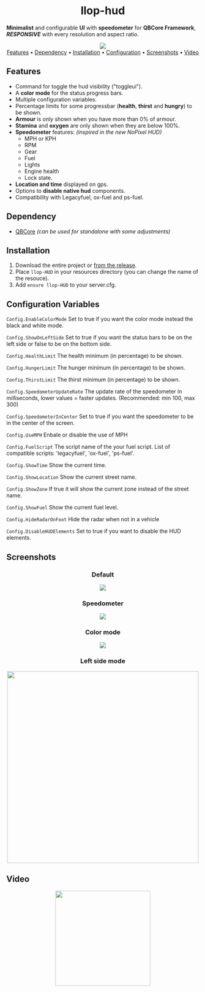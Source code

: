 <h1 align="center">llop-hud </h1>


**Minimalist** and configurable **UI** with **speedometer** for **QBCore Framework**, **_RESPONSIVE_** with every resolution and aspect ratio.

<p align="center">
  <img src="https://i.gyazo.com/f287e28d5049047a77ed7341e07c2105.jpg"/><br>
  <a href="#features">Features</a> •
  <a href="#dependency">Dependency</a> •
  <a href="#installation">Installation</a> •
  <a href="#configuration-variables">Configuration</a> •
  <a href="#screenshots">Screenshots</a> •
  <a href="#video">Video</a><br>
</p>

## Features

 - Command for toggle the hud visibility ("toggleui").
 - A **color mode** for the status progress bars. 
 - Multiple configuration variables.
 - Percentage limits for some progressbar (**health**, **thirst** and **hungry**) to be shown.
 - **Armour** is only shown when you have more than 0% of armour.
 - **Stamina** and **oxygen** are only shown when they are below 100%.
 - **Speedometer** features: _(inspired in the new NoPixel HUD)_
     - MPH or KPH
     - RPM
     - Gear
     - Fuel
     - Lights
     - Engine health
     - Lock state.
 - **Location and time** displayed on gps.
 - Options to **disable native hud** components.
 - Compatibility with Legacyfuel, ox-fuel and ps-fuel.

## Dependency

 - [QBCore](https://github.com/qbcore-framework/) _(can be used for standalone with some adjustments)_

## Installation

1.  Download the entire project or [from the release](https://github.com/Llop-Estepari/llop-HUD/releases/tag/v1.0.0).
2.  Place `llop-HUD` in your resources directory (you can change the name of the resouce).
3.  Add `ensure llop-HUD` to your server.cfg.

## Configuration Variables

`Config.EnableColorMode` Set to true if you want the color mode instead the black and white mode.

`Config.ShowOnLeftSide`  Set to true if you want the status bars to be on the left side or false to be on the bottom side.

`Config.HealthLimit` The health minimum (in percentage) to be shown.

`Config.HungerLimit` The hunger minimum (in percentage) to be shown.

`Config.ThirstLimit` The thirst minimum (in percentage) to be shown.

`Config.SpeedometerUpdateRate` The update rate of the speedometer in milliseconds, lower values = faster updates. (Recommended: min 100, max 300)

`Config.SpeedometerInCenter` Set to true if you want the speedometer to be in the center of the screen.

`Config.UseMPH` Enbale or disable the use of MPH

`Config.FuelScript` The script name of the your fuel script. List of compatible scripts: 'legacyfuel', 'ox-fuel', 'ps-fuel'.

`Config.ShowTime` Show the current time.

`Config.ShowLocation` Show the current street name.

`Config.ShowZone` If true it will show the current zone instead of the street name.

`Config.ShowFuel` Show the current fuel level.

`Config.HideRadarOnFoot` Hide the radar when not in a vehicle

`Config.DisableHUDElements` Set to true if you want to disable the HUD elements.

## Screenshots

<h3 align="center">Default</h3>
<p align="center">
  <img src="https://i.gyazo.com/308e956b127163c37994a82b83c7e3cc.jpg"/><br>
</p>

<h3 align="center">Speedometer</h3>
<p align="center">
  <img src="https://i.gyazo.com/3eac5dfa2f2e7b3e0adf1f977fb54a16.jpg"/><br>
</p>


<h3 align="center">Color mode</h3>
<p align="center">
  <img src="https://i.gyazo.com/89be149d5521bbd45d1d6bbf384684d3.png"/><br>
</p>


<h3 align="center">Left side mode</h3>
<p align="center">
  <img src="https://i.gyazo.com/d55601938c6220767be24cc73f2bc9f6.jpg" width=500/><br>
</p>


## Video
<p align="center">
  <a href="https://www.youtube.com/watch?v=ZC_f-Kv7Ut0"><img width=248 src="https://external-content.duckduckgo.com/iu/?u=https%3A%2F%2Fpnghq.com%2Fwp-content%2Fuploads%2Fpnghq.com-youtube-tv-logo-youtubetv-5-350x350.png&f=1&nofb=1&ipt=3ce64901b170d36a8f631341562559c8031fded0a88b4538ae9d0c0b6bf1ac47&ipo=images"></a>
</p>

